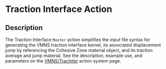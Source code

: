 # Traction Interface Action

## Description

The Traction Interface `Master` action simplifies the input file syntax for generating the VMNS traction interface kernel, its associated displacement jump 
by referencing the Cohesive Zone material object, and its traction average and jump material. See the description, example use, and parameters on the [VMNS/TracInter](syntax/Beaver/VMNS/TracInter/index.md) action system page.
